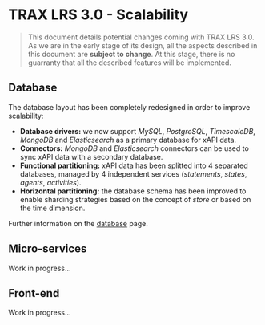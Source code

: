 # TRAX LRS 3.0 - Scalability

> This document details potential changes coming with TRAX LRS 3.0. As we are in the early stage of its design, all the aspects described in this document are **subject to change**. At this stage, there is no guarranty that all the described features will be implemented.


## Database

The database layout has been completely redesigned in order to improve scalability:

- **Database drivers:** we now support *MySQL*, *PostgreSQL*, *TimescaleDB*, *MongoDB* and *Elasticsearch* as a primary database for xAPI data.
- **Connectors:** *MongoDB* and *Elasticsearch* connectors can be used to sync xAPI data with a secondary database.
- **Functional partitioning:** xAPI data has been splitted into 4 separated databases, managed by 4 independent services (*statements*, *states*, *agents*, *activities*).
- **Horizontal partitioning:** the database schema has been improved to enable sharding strategies based on the concept of *store* or based on the time dimension.

Further information on the [database](database.md) page.


## Micro-services

Work in progress...


## Front-end

Work in progress...
